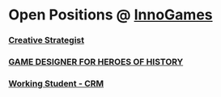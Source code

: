 # Open Positions @ [InnoGames](https://www.innogames.com/career?s=github_jobs_repo)

### [Creative Strategist](creative-strategist.md)
### [GAME DESIGNER FOR HEROES OF HISTORY](game-designer-for-heroes-of-history.md)
### [Working Student - CRM](working-student-crm.md)
